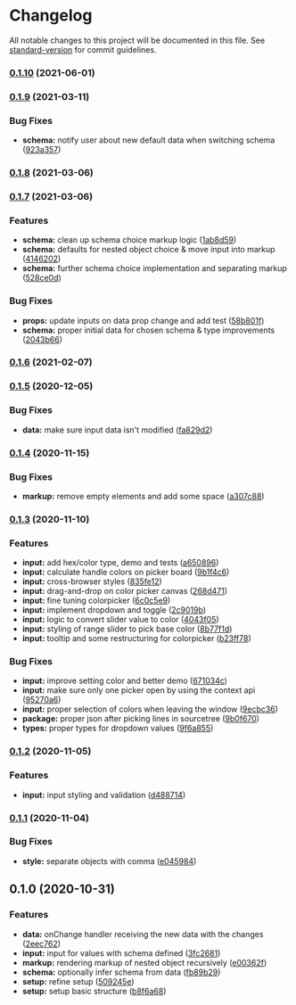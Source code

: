# Changelog

All notable changes to this project will be documented in this file. See [standard-version](https://github.com/conventional-changelog/standard-version) for commit guidelines.

### [0.1.10](https://github.com/tobua/konfi/compare/v0.1.9...v0.1.10) (2021-06-01)

### [0.1.9](https://github.com/tobua/konfi/compare/v0.1.8...v0.1.9) (2021-03-11)


### Bug Fixes

* **schema:** notify user about new default data when switching schema ([923a357](https://github.com/tobua/konfi/commit/923a357798d6357c4a38e64efc0e882af6e2b54d))

### [0.1.8](https://github.com/tobua/konfi/compare/v0.1.7...v0.1.8) (2021-03-06)

### [0.1.7](https://github.com/tobua/konfi/compare/v0.1.6...v0.1.7) (2021-03-06)


### Features

* **schema:** clean up schema choice markup logic ([1ab8d59](https://github.com/tobua/konfi/commit/1ab8d5971917d092c35f7e073ad53679b3e2a6de))
* **schema:** defaults for nested object choice & move input into markup ([4146202](https://github.com/tobua/konfi/commit/414620247281196893ea956dcaaf53cfa1987ec8))
* **schema:** further schema choice implementation and separating markup ([528ce0d](https://github.com/tobua/konfi/commit/528ce0dd95b3dd806861dd26078013c2ac127058))


### Bug Fixes

* **props:** update inputs on data prop change and add test ([58b801f](https://github.com/tobua/konfi/commit/58b801ffef83aef1437d084faa0697072d662360))
* **schema:** proper initial data for chosen schema & type improvements ([2043b66](https://github.com/tobua/konfi/commit/2043b668620546b9ceaa70ff1d299d99cbe0a496))

### [0.1.6](https://github.com/tobua/konfi/compare/v0.1.5...v0.1.6) (2021-02-07)

### [0.1.5](https://github.com/tobua/konfi/compare/v0.1.4...v0.1.5) (2020-12-05)


### Bug Fixes

* **data:** make sure input data isn't modified ([fa829d2](https://github.com/tobua/konfi/commit/fa829d268772c7c8b72d4c7d261e35278b8c3995))

### [0.1.4](https://github.com/tobua/konfi/compare/v0.1.3...v0.1.4) (2020-11-15)


### Bug Fixes

* **markup:** remove empty elements and add some space ([a307c88](https://github.com/tobua/konfi/commit/a307c88e458cf6949b73a9fb1babe28eaab24215))

### [0.1.3](https://github.com/tobua/konfi/compare/v0.1.2...v0.1.3) (2020-11-10)


### Features

* **input:** add hex/color type, demo and tests ([a650896](https://github.com/tobua/konfi/commit/a6508967e9b5529e73c8cbcbc462da950dc0e4b9))
* **input:** calculate handle colors on picker board ([9b1f4c6](https://github.com/tobua/konfi/commit/9b1f4c6c8a0ec909ed36147abe27f48dd90155e8))
* **input:** cross-browser styles ([835fe12](https://github.com/tobua/konfi/commit/835fe1290ab5c54757ad239aad0d6bf408c32afe))
* **input:** drag-and-drop on color picker canvas ([268d471](https://github.com/tobua/konfi/commit/268d471de3a32930887ab80f0cd513b0d7a267be))
* **input:** fine tuning colorpicker ([6c0c5e9](https://github.com/tobua/konfi/commit/6c0c5e9b53cb28ac9f09f74c780ccefd5cf9d680))
* **input:** implement dropdown and toggle ([2c9019b](https://github.com/tobua/konfi/commit/2c9019b35d66e6c6295dfd56466a3226274f28e6))
* **input:** logic to convert slider value to color ([4043f05](https://github.com/tobua/konfi/commit/4043f05be86f7f4e866a413f349c6984a2c6e4a1))
* **input:** styling of range slider to pick base color ([8b77f1d](https://github.com/tobua/konfi/commit/8b77f1de594feeb5b57f0278a4e8428c50ef8859))
* **input:** tooltip and some restructuring for colorpicker ([b23ff78](https://github.com/tobua/konfi/commit/b23ff78c964ea9c43ae4858de190bb571b88597b))


### Bug Fixes

* **input:** improve setting color and better demo ([671034c](https://github.com/tobua/konfi/commit/671034c8cab9846edeccd9fd4d15f6dc2f3ff2d0))
* **input:** make sure only one picker open by using the context api ([95270a6](https://github.com/tobua/konfi/commit/95270a6994e9d39f70ecf7be003ff81d597dc6ae))
* **input:** proper selection of colors when leaving the window ([9ecbc36](https://github.com/tobua/konfi/commit/9ecbc368680c439c533ce38e18d604fb92e94543))
* **package:** proper json after picking lines in sourcetree ([9b0f670](https://github.com/tobua/konfi/commit/9b0f670a4d75726d71b5a37279a89ff7cd4dc2a3))
* **types:** proper types for dropdown values ([9f6a855](https://github.com/tobua/konfi/commit/9f6a855f1cf805b6eed6470c683c4a4bc0b0d251))

### [0.1.2](https://github.com/tobua/konfi/compare/v0.1.1...v0.1.2) (2020-11-05)


### Features

* **input:** input styling and validation ([d488714](https://github.com/tobua/konfi/commit/d4887143a6ef4df0ce340f7efd6dba72d4d3d966))

### [0.1.1](https://github.com/tobua/konfi/compare/v0.1.0...v0.1.1) (2020-11-04)


### Bug Fixes

* **style:** separate objects with comma ([e045984](https://github.com/tobua/konfi/commit/e04598408eaa0db58158be42378f0100c34c4eea))

## 0.1.0 (2020-10-31)


### Features

* **data:** onChange handler receiving the new data with the changes ([2eec762](https://github.com/tobua/konfi/commit/2eec76202a39a514cb6b09de776d4777cc7d7046))
* **input:** input for values with schema defined ([3fc2681](https://github.com/tobua/konfi/commit/3fc26813dc06878e9496fcc7b6c205408bdab420))
* **markup:** rendering markup of nested object recursively ([e00362f](https://github.com/tobua/konfi/commit/e00362f254e3db98b10b0278935ab67e950af8f6))
* **schema:** optionally infer schema from data ([fb89b29](https://github.com/tobua/konfi/commit/fb89b29b59b3e80d58125d56209191fa09f26313))
* **setup:** refine setup ([509245e](https://github.com/tobua/konfi/commit/509245e23727eb89de771e8883abdd974c5fd62b))
* **setup:** setup basic structure ([b8f6a68](https://github.com/tobua/konfi/commit/b8f6a6876f539192696e7b9447db0e8c8f8232bc))
